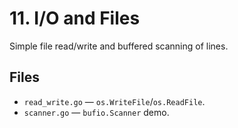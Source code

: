 # 11. I/O and Files

Simple file read/write and buffered scanning of lines.

## Files
- `read_write.go` — `os.WriteFile`/`os.ReadFile`.
- `scanner.go` — `bufio.Scanner` demo.
